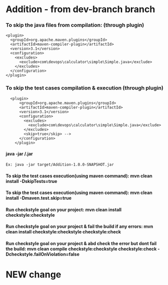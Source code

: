 # Addition - from dev-branch branch

### To skip the java files from compilation: (through plugin)

    <plugin>
      <groupId>org.apache.maven.plugins</groupId>
      <artifactId>maven-compiler-plugin</artifactId>
      <version>3.1</version>
      <configuration>
        <excludes>
          <exclude>com\devops\calculator\simple\Simple.java</exclude>
        </excludes>
      </configuration>
    </plugin>
    
  ### To skip the test cases compilation & execution (through plugin)
  
      <plugin>
          <groupId>org.apache.maven.plugins</groupId>
          <artifactId>maven-compiler-plugin</artifactId>
          <version>3.1</version>
          <configuration>
            <excludes>
              <exclude>com\devops\calculator\simple\Simple.java</exclude>
            </excludes>
            <skip>true</skip> -->
          </configuration>
        </plugin>
        
#### java -jar <path>/<Package>.jar
    
    Ex: java -jar target/Addition-1.0.0-SNAPSHOT.jar
  
#### To skip the test cases execution(using maven command): mvn clean install -DskipTests=true

#### To skip the test cases execution(using maven command): mvn clean install -Dmaven.test.skip=true

#### Run checkstyle goal on your project: mvn clean install checkstyle:checkstyle

#### Run checkstyle goal on your project & fail the build if any errors: mvn clean install checkstyle:checkstyle checkstyle:check

#### Run checkstyle goal on your project & abd check the error but dont fail the build: mvn clean compile checkstyle:checkstyle checkstyle:check -Dcheckstyle.failOnViolation=false

# NEW change
